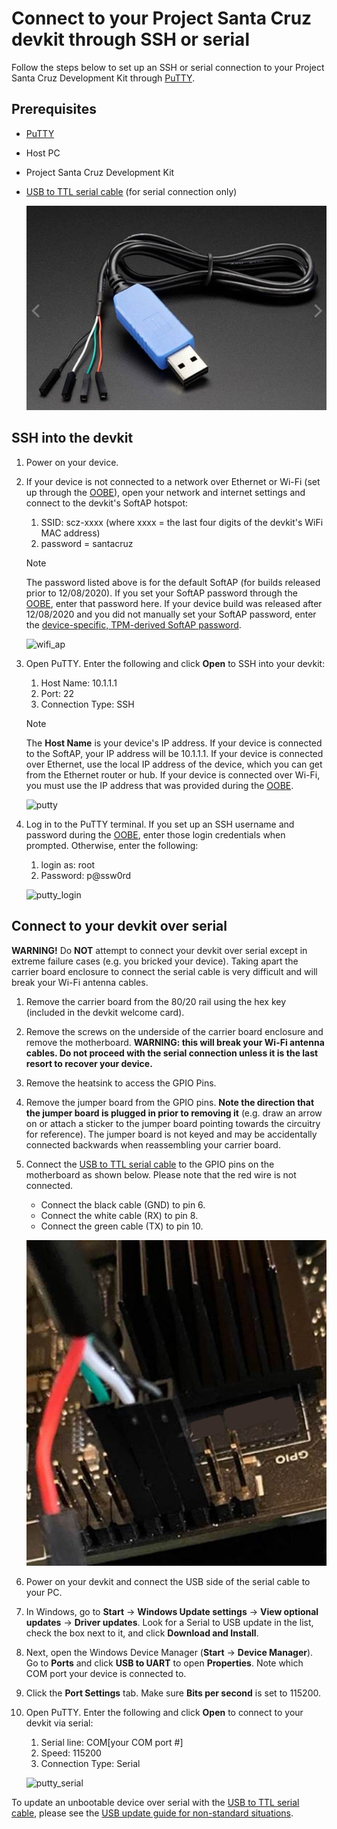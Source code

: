 # Connect to your Project Santa Cruz devkit through SSH or serial

Follow the steps below to set up an SSH or serial connection to your Project Santa Cruz Development Kit through [PuTTY](https://www.chiark.greenend.org.uk/~sgtatham/putty/latest.html).

## Prerequisites

- [PuTTY](https://www.chiark.greenend.org.uk/~sgtatham/putty/latest.html)
- Host PC
- Project Santa Cruz Development Kit
- [USB to TTL serial cable](https://www.adafruit.com/product/954) (for serial connection only)

    ![USB to TTL serial cable.](./images/usb_serial_cable.png)

## SSH into the devkit

1. Power on your device.

1. If your device is not connected to a network over Ethernet or Wi-Fi (set up through the [OOBE](https://github.com/microsoft/Project-Santa-Cruz-Private-Preview/blob/main/user-guides/getting_started/oobe.md)), open your network and internet settings and connect to the devkit's SoftAP hotspot:

    1. SSID: scz-xxxx (where xxxx = the last four digits of the devkit's WiFi MAC address)
    1. password = santacruz

    > [!NOTE]
    > The password listed above is for the default SoftAP (for builds released prior to 12/08/2020). If you set your SoftAP password through the [OOBE](https://github.com/microsoft/Project-Santa-Cruz-Private-Preview/blob/main/user-guides/getting_started/oobe.md), enter that password here. If your device build was released after 12/08/2020 and you did not manually set your SoftAP password, enter the [device-specific, TPM-derived SoftAP password](https://github.com/microsoft/Project-Santa-Cruz-Preview/tree/main/tools/SoftAP-access-info-tool).

    ![wifi_ap](https://github.com/microsoft/Project-Santa-Cruz-Private-Preview/blob/main/user-guides/updating/images/ota_wifi_ap.png)  

1. Open PuTTY. Enter the following and click **Open** to SSH into your devkit:

    1. Host Name: 10.1.1.1
    1. Port: 22
    1. Connection Type: SSH

    > [!NOTE]
    > The **Host Name** is your device's IP address. If your device is connected to the SoftAP, your IP address will be 10.1.1.1. If your device is connected over Ethernet, use the local IP address of the device, which you can get from the Ethernet router or hub. If your device is connected over Wi-Fi, you must use the IP address that was provided during the [OOBE](https://github.com/microsoft/Project-Santa-Cruz-Preview/blob/main/user-guides/getting_started/oobe.md).

    ![putty](https://github.com/microsoft/Project-Santa-Cruz-Private-Preview/blob/main/user-guides/updating/images/ota_putty.png)  

1. Log in to the PuTTY terminal. If you set up an SSH username and password during the [OOBE]( https://github.com/microsoft/Project-Santa-Cruz-Private-Preview/blob/main/user-guides/getting_started/oobe.md), enter those login credentials when prompted. Otherwise, enter the following:  

    1. login as: root
    1. Password: p@ssw0rd

    ![putty_login](https://github.com/microsoft/Project-Santa-Cruz-Private-Preview/blob/main/user-guides/updating/images/usb_putty_login.png)  

## Connect to your devkit over serial

**WARNING!** Do **NOT** attempt to connect your devkit over serial except in extreme failure cases (e.g. you bricked your device). Taking apart the carrier board enclosure to connect the serial cable is very difficult and will break your Wi-Fi antenna cables.

1. Remove the carrier board from the 80/20 rail using the hex key (included in the devkit welcome card).

1. Remove the screws on the underside of the carrier board enclosure and remove the motherboard. **WARNING: this will break your Wi-Fi antenna cables. Do not proceed with the serial connection unless it is the last resort to recover your device.**

1. Remove the heatsink to access the GPIO Pins.

1. Remove the jumper board from the GPIO pins. **Note the direction that the jumper board is plugged in prior to removing it** (e.g. draw an arrow on or attach a sticker to the jumper board pointing towards the circuitry for reference). The jumper board is not keyed and may be accidentally connected backwards when reassembling your carrier board.

1. Connect the [USB to TTL serial cable](https://www.adafruit.com/product/954) to the GPIO pins on the motherboard as shown below. Please note that the red wire is not connected.
    - Connect the black cable (GND) to pin 6.
    - Connect the white cable (RX) to pin 8.
    - Connect the green cable (TX) to pin 10.

    ![Serial pin connections.](./images/serial_connection.png)

1. Power on your devkit and connect the USB side of the serial cable to your PC.

1. In Windows, go to **Start** -> **Windows Update settings** -> **View optional updates** -> **Driver updates**. Look for a Serial to USB update in the list, check the box next to it, and click **Download and Install**.  

1. Next, open the Windows Device Manager (**Start** -> **Device Manager**). Go to **Ports** and click **USB to UART** to open **Properties**. Note which COM port your device is connected to.

1. Click the **Port Settings** tab. Make sure **Bits per second** is set to 115200.

1. Open PuTTY. Enter the following and click **Open** to connect to your devkit via serial:

    1. Serial line: COM[your COM port #]
    1. Speed: 115200
    1. Connection Type: Serial

    ![putty_serial](https://github.com/microsoft/Project-Santa-Cruz-Private-Preview/blob/main/user-guides/general/article_images/troubleshooting_putty.png)

To update an unbootable device over serial with the [USB to TTL serial cable](https://www.adafruit.com/product/954), please see the [USB update guide for non-standard situations](https://github.com/microsoft/Project-Santa-Cruz-Preview/blob/main/user-guides/updating/usb_updating.md#usb-update-method-3-non-standard-situations).